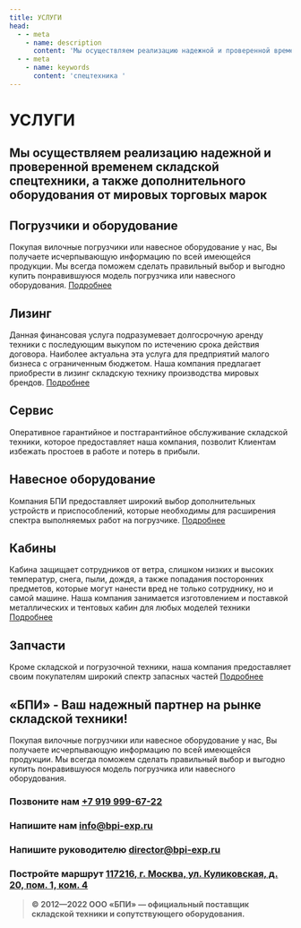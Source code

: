 ```yaml
---
title: УСЛУГИ
head:
  - - meta
    - name: description
      content: 'Мы осуществляем реализацию надежной и проверенной временем складской спецтехники, а также дополнительного оборудования от мировых торговых марок'
  - - meta
    - name: keywords 
      content: 'спецтехника '
---
```


# УСЛУГИ

## Мы осуществляем реализацию надежной и проверенной временем складской спецтехники, а также дополнительного оборудования от мировых торговых марок

## Погрузчики и оборудование
Покупая вилочные погрузчики или навесное оборудование у нас, Вы получаете исчерпывающую информацию по всей имеющейся продукции. Мы всегда поможем сделать правильный выбор и выгодно купить понравившуюся модель погрузчика или навесного оборудования.
[Подробнее](/all)


## Лизинг

Данная финансовая услуга подразумевает долгосрочную аренду техники с последующим выкупом по истечению срока действия договора. Наиболее актуальна эта услуга для предприятий малого бизнеса с ограниченным бюджетом. Наша компания предлагает приобрести в лизинг складскую технику производства мировых брендов.
[Подробнее](/lising)

## Сервис
Оперативное гарантийное и постгарантийное обслуживание складской техники, которое предоставляет наша компания, позволит Клиентам избежать простоев в работе и потерь в прибыли.


## Навесное оборудование
Компания БПИ предоставляет широкий выбор дополнительных устройств и приспособлений, которые необходимы для расширения спектра выполняемых работ на погрузчике.
[Подробнее](/all.html#навесное-оборудование)

## Кабины
Кабина защищает сотрудников от ветра, слишком низких и высоких температур, снега, пыли, дождя, а также попадания посторонних предметов, которые могут нанести вред не только сотруднику, но и самой машине. Наша компания занимается изготовлением и поставкой металлических и тентовых кабин для любых моделей техники
[Подробнее](/kabiny)

## Запчасти
Кроме складской и погрузочной техники, наша компания предоставляет своим покупателям широкий спектр запасных частей
[Подробнее](/all.html#запчасти-дnя-погрузчиков)

## «БПИ» - Ваш надежный партнер на рынке складской техники!

Покупая вилочные погрузчики или навесное оборудование у нас, Вы получаете исчерпывающую информацию по всей имеющейся продукции. Мы всегда поможем сделать правильный выбор и выгодно купить понравившуюся модель погрузчика или навесного оборудования.

### Позвоните нам <a href="tel:+79199996722">+7 919 999-67-22</a>

### Напишите нам <a href="mailto:info@bpi-exp.ru">info@bpi-exp.ru</a>

### Напишите руководителю <a href="mailto:director@bpi-exp.ru">director@bpi-exp.ru</a>

### Постройте маршрут <a href="https://yandex.ru/maps/213/moscow/?from=api-maps&ll=37.560718%2C55.567506&mode=routes&origin=jsapi_2_1_79&rtext=~55.567988%2C37.560664&rtt=mt&ruri=~&z=19">117216, г. Москва, ул. Куликовская, д. 20, пом. 1, ком. 4</a>

> **© 2012—2022 ООО «БПИ» — официальный поставщик складской техники и сопутствующего оборудования.**
